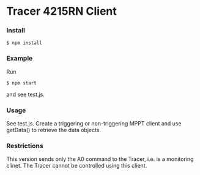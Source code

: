 # Tracer 4215RN Client

### Install

```
$ npm install 
```

### Example
Run 

```
$ npm start 
```

and see test.js.

### Usage
See test.js. Create a triggering or non-triggering MPPT client
and use getData() to retrieve the data objects.

### Restrictions

This version sends only the A0 command to the Tracer, i.e. is
a monitoring clinet. The Tracer cannot be controlled using this
client.
